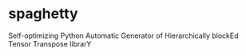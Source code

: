 spaghetty
=========

Self-optimizing Python Automatic Generator of Hierarchically blockEd Tensor Transpose librarY
